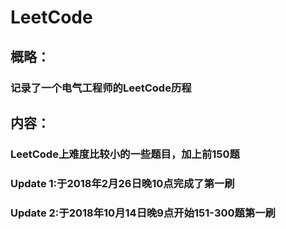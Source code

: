 # LeetCode

## 概略：
### 记录了一个电气工程师的LeetCode历程

## 内容：
### LeetCode上难度比较小的一些题目，加上前150题


### Update 1:于2018年2月26日晚10点完成了第一刷

### Update 2:于2018年10月14日晚9点开始151-300题第一刷

